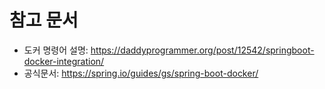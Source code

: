 # 참고 문서
- 도커 명령어 설명: https://daddyprogrammer.org/post/12542/springboot-docker-integration/
- 공식문서: https://spring.io/guides/gs/spring-boot-docker/
